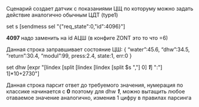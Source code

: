 Сценарий создает датчик с показаниями ЦЩ по которуму можно задать действие аналогично обычным ЦДТ (type1)

set s [sendmess sel "\{\"req_state\":0,\"id\":4096\}"]

**4097** надо заменить на id АЦШ (в конфиге ZONT это то что =6)

Данная строка заправшивает состояние ЦШ:
{
“water”:45.6,
“dhw”:34.5,
“return”:30.4,
“modul”:99,
press:2.4,
state:1,
err:0
}

set dhw [expr "[lindex [split [lindex [lindex [split $s ","] 0] _**1**_] ":"] 1]*10+2730"]

Данная строка парсит ответ до требуемого значения, нумерация по классике начинается с **0** поэтому для dhw _**1**_, можно вытащить любое отаваемое значение аналогично, изменив 1 цифру в правилах парсинга
